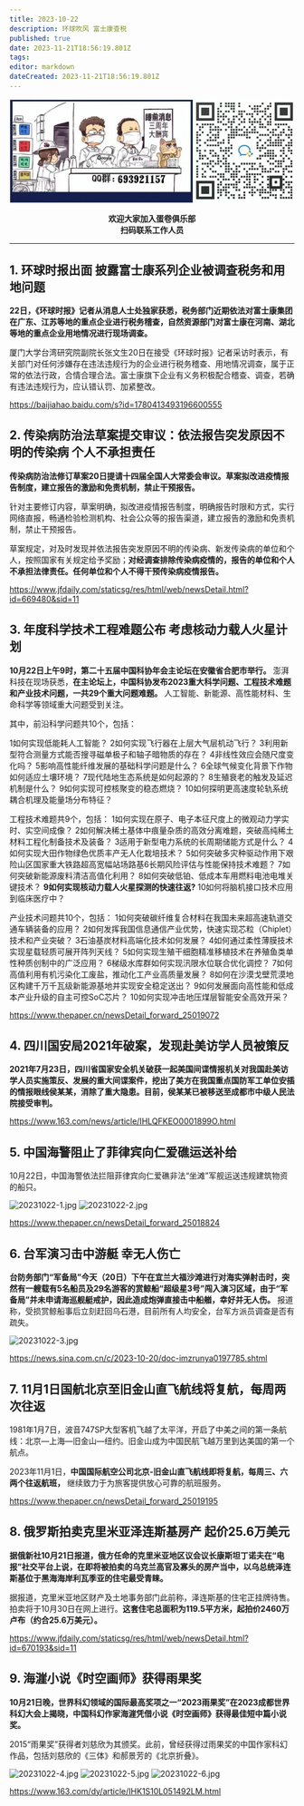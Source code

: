 ```yaml
---
title: 2023-10-22
description: 环球吹风 富士康查税
published: true
date: 2023-11-21T18:56:19.801Z
tags: 
editor: markdown
dateCreated: 2023-11-21T18:56:19.801Z
---
```


<center style="font-weight:bold;">
  <img src="/assets/join.png" alt="加入蛋卷俱乐部"><br/>
  <p>欢迎大家加入蛋卷俱乐部<br/>扫码联系工作人员</p>
</center>

---

## 1. 环球时报出面 披露富士康系列企业被调查税务和用地问题

**22日，《环球时报》记者从消息人士处独家获悉，税务部门近期依法对富士康集团在广东、江苏等地的重点企业进行税务稽查，自然资源部门对富士康在河南、湖北等地的重点企业用地情况进行现场调查。**

厦门大学台湾研究院副院长张文生20日在接受《环球时报》记者采访时表示，有关部门对任何涉嫌存在违法违规行为的企业进行税务稽查、用地情况调查，属于正常的依法行政，合情合理合法。富士康旗下企业有义务积极配合稽查、调查，若确有违法违规行为，应认错认罚、加紧整改。

https://baijiahao.baidu.com/s?id=1780413493196600555

## 2. 传染病防治法草案提交审议：依法报告突发原因不明的传染病 个人不承担责任

**传染病防治法修订草案20日提请十四届全国人大常委会审议。草案拟改进疫情报告制度，建立报告的激励和免责机制，禁止干预报告。**

针对主要修订内容，草案明确，拟改进疫情报告制度，明确报告时限和方式，实行网络直报，畅通检验检测机构、社会公众等的报告渠道，建立报告的激励和免责机制，禁止干预报告。

草案规定，对及时发现并依法报告突发原因不明的传染病、新发传染病的单位和个人，按照国家有关规定给予奖励；**对经调查排除传染病疫情的，报告的单位和个人不承担法律责任。任何单位和个人不得干预传染病疫情报告。**

https://www.jfdaily.com/staticsg/res/html/web/newsDetail.html?id=669480&sid=11

## 3. 年度科学技术工程难题公布 考虑核动力载人火星计划

**10月22日上午9时，第二十五届中国科协年会主论坛在安徽省合肥市举行。** 澎湃科技在现场获悉，**在主论坛上，中国科协发布2023重大科学问题、工程技术难题和产业技术问题，一共29个重大问题难题。** 人工智能、新能源、高性能材料、生命科学等领域重大问题受到关注。

其中，前沿科学问题共10个，包括：

1如何实现低能耗人工智能？
2如何实现飞行器在上层大气层机动飞行？
3利用新型符合测量方式能否搜寻磁单极子和轴子暗物质的存在？
4非线性效应会随尺度变化吗？
5影响高性能纤维发展的基础科学问题是什么？
6全球气候变化背景下作物如何适应土壤环境？
7现代陆地生态系统是如何起源的？
8生殖衰老的触发及延迟机制是什么？
9如何实现可控核聚变的稳态燃烧？
10如何探明更高速度轮轨系统耦合机理及能量场分布特征？

工程技术难题共9个，包括：
1如何实现在原子、电子本征尺度上的微观动力学实时、实空间成像？
2如何解决稀土基体中痕量杂质的高效分离难题，突破高纯稀土材料工程化制备技术及装备？
3适用于新型电力系统的长周期储能方式是什么？
4如何实现大田作物绿色优质丰产无人化栽培技术？
5如何突破多灾种驱动作用下艰险山区国家重大铁路超高宽幅站场路基6长期风险评估与性能保持技术难题？
7如何突破新能源废料清洁高值化利用？
8如何突破低铂、低成本车用燃料电池电堆关键技术？ 
**9如何实现核动力载人火星探测的快速往返?**
10如何将脑机接口技术应用到临床医疗中？



产业技术问题共10个，包括：
1如何突破碳纤维复合材料在我国未来超高速轨道交通车辆装备的应用？
2如何发挥我国信息通信产业优势，快速实现芯粒（Chiplet）技术和产业突破？
3石油基炭材料高端化技术如何发展？
4如何通过柔性薄膜技术实现星载轻质可展开阵列天线？
5如何实现生殖干细胞精准移植技术在养殖鱼类单性种质创制中的广泛应用？
6梯级水库群如何实现汛限水位联合优化调控？
7如何高值利用有机污染化工废盐，推动化工产业高质量发展？
8如何在沙漠戈壁荒漠地区构建千万千瓦级新能源基地并实现安全稳定送出？
9如何发展面向高性能和低成本产业升级的自主可控SoC芯片？
10如何实现冲击地压煤层智能安全高效开采？

https://www.thepaper.cn/newsDetail_forward_25019072

## 4. 四川国安局2021年破案，发现赴美访学人员被策反

**2021年7月23日，四川省国家安全机关破获一起美国间谍情报机关对我国赴美访学人员实施策反、发展的重大间谍案件，挖出了美方在我国重点国防军工单位安插的情报眼线侯某某，消除了重大隐患。目前，侯某某已被移送至成都市中级人民法院接受审判。**

https://www.163.com/news/article/IHLQFKEO0001899O.html

## 5. 中国海警阻止了菲律宾向仁爱礁运送补给 

10月22日，中国海警依法拦阻菲律宾向仁爱礁非法“坐滩”军舰运送违规建筑物资的船只。

![20231022-1.jpg](https://img.bedtime.news/2023/11/22/655cfc0001892.png)
![20231022-2.jpg](https://img.bedtime.news/2023/11/22/655cfc007a758.png)

https://www.thepaper.cn/newsDetail_forward_25018824

## 6. 台军演习击中游艇 幸无人伤亡

**台防务部门“军备局”今天（20日）下午在宜兰大福沙滩进行对海实弹射击时，突然有一艘载有5名船员及29名游客的赏鲸船“超级星3号”闯入演习区域，由于“军备局”并未申请海巡舰艇戒护，因此造成炮弹直接击中船艏，幸好并无人伤。** 报道称，受损赏鲸船事后立刻赶回乌石港，目前所有人均安全，台军方派员调查是否有疏失。

![20231022-3.jpg](https://img.bedtime.news/2023/11/22/655cfc01073b7.png)

https://news.sina.com.cn/c/2023-10-20/doc-imzrunya0197785.shtml

## 7. 11月1日国航北京至旧金山直飞航线将复航，每周两次往返
1981年1月7日，波音747SP大型客机飞越了太平洋，开启了中美之间的第一条航线：北京—上海—旧金山—纽约。旧金山成为中国民航飞越万里到达美国的第一个航点。

2023年11月1日，**中国国际航空公司北京-旧金山直飞航线即将复航，每周三、六两个往返航班，** 继续致力于为旅客提供放心可靠的航班服务。

https://www.thepaper.cn/newsDetail_forward_25019195

## 8. 俄罗斯拍卖克里米亚泽连斯基房产 起价25.6万美元

**据俄新社10月21日报道，俄方任命的克里米亚地区议会议长康斯坦丁诺夫在“电报”社交平台上说，在即将被拍卖的乌克兰高官及寡头的房产当中，以乌总统泽连斯基位于黑海海岸利瓦季亚的住宅最受青睐。**

据报道，克里米亚地区财产及土地事务部门此前称，泽连斯基的住宅正挂牌待售。拍卖将于10月30日在网上进行。**这套住宅总面积为119.5平方米，起拍价2460万卢布（约合25.6万美元）。**

https://www.jfdaily.com/staticsg/res/html/web/newsDetail.html?id=670193&sid=11

## 9. 海漄小说《时空画师》获得雨果奖 

**10月21日晚，世界科幻领域的国际最高奖项之一“2023雨果奖”在2023成都世界科幻大会上揭晓，中国科幻作家海漄凭借小说《时空画师》获得最佳短中篇小说奖。**

2015“雨果奖”获得者刘慈欣为其颁奖。此前，曾经获得过雨果奖的中国作家科幻作品，包括刘慈欣的《三体》和郝景芳的《北京折叠》。

![20231022-4.jpg](https://img.bedtime.news/2023/11/22/655cfc00ba195.png)
![20231022-5.jpg](https://img.bedtime.news/2023/11/22/655cfc00c4a4e.png)
![20231022-6.jpg](https://img.bedtime.news/2023/11/22/655cfbffaa655.png)

https://www.163.com/dy/article/IHK1S10L051492LM.html